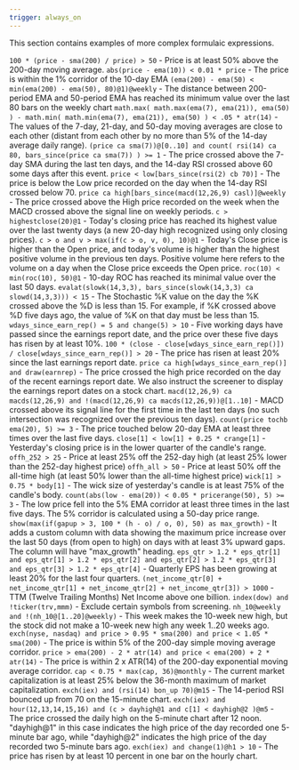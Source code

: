 ```yaml
---
trigger: always_on
---
```


This section contains examples of more complex formulaic expressions.

`100 * (price - sma(200) / price) > 50` - Price is at least 50% above the 200-day moving average.
`abs(price - ema(10)) < 0.01 * price` - The price is within the 1% corridor of the 10-day EMA
`(ema(200) - ema(50) < min(ema(200) - ema(50), 80)@1)@weekly` - The distance between 200-period EMA and 50-period EMA has reached its minimum value over the last 80 bars on the weekly chart
`math.max( math.max(ema(7), ema(21)), ema(50) ) - math.min( math.min(ema(7), ema(21)), ema(50) ) < .05 * atr(14)` - The values of the 7-day, 21-day, and 50-day moving averages are close to each other (distant from each other by no more than 5% of the 14-day average daily range).
`(price ca sma(7))@[0..10] and count( rsi(14) ca 80, bars_since(price ca sma(7)) ) >= 1` - The price crossed above the 7-day SMA during the last ten days, and the 14-day RSI crossed above 60 some days after this event.
`price < low[bars_since(rsi(2) cb 70)]` - The price is below the Low price recorded on the day when the 14-day RSI crossed below 70.
`price ca high[bars_since(macd(12,26,9) casl)]@weekly` - The price crossed above the High price recorded on the week when the MACD crossed above the signal line on weekly periods.
`c > highestclose(20)@1` - Today's closing price has reached its highest value over the last twenty days (a new 20-day high recognized using only closing prices).
`c > o and v > max(if(c > o, v, 0), 10)@1` - Today's Close price is higher than the Open price, and today's volume is higher than the highest positive volume in the previous ten days. Positive volume here refers to the volume on a day when the Close price exceeds the Open price.
`roc(10) < min(roc(10), 50)@1` - 10-day ROC has reached its minimal value over the last 50 days.
`evalat(slowk(14,3,3), bars_since(slowk(14,3,3) ca slowd(14,3,3))) < 15` - The Stochastic %K value on the day the %K crossed above the %D is less than 15. For example, if %K crossed above %D five days ago, the value of %K on that day must be less than 15.
`wdays_since_earn_rep() = 5 and change(5) > 10` - Five working days have passed since the earnings report date, and the price over these five days has risen by at least 10%.
`100 * (close - close[wdays_since_earn_rep()]) / close[wdays_since_earn_rep()] > 20` - The price has risen at least 20% since the last earnings report date.
`price ca high[wdays_since_earn_rep()] and draw(earnrep)` - The price crossed the high price recorded on the day of the recent earnings report date. We also instruct the screener to display the earnings report dates on a stock chart.
`macd(12,26,9) ca macds(12,26,9) and !(macd(12,26,9) ca macds(12,26,9))@[1..10]` - MACD crossed above its signal line for the first time in the last ten days (no such intersection was recognized over the previous ten days).
`count(price tochb ema(20), 5) >= 3` - The price touched below 20-day EMA at least three times over the last five days.
`close[1] < low[1] + 0.25 * crange[1]` - Yesterday's closing price is in the lower quarter of the candle's range.
`offh_252 > 25` - Price at least 25% off the 252-day high (at least 25% lower than the 252-day highest price)
`offh_all > 50` - Price at least 50% off the all-time high (at least 50% lower than the all-time highest price)
`wick[1] > 0.75 * body[1]` - The wick size of yesterday's candle is at least 75% of the candle's body.
`count(abs(low - ema(20)) < 0.05 * pricerange(50), 5) >= 3` - The low price fell into the 5% EMA corridor at least three times in the last five days. The 5% corridor is calculated using a 50-day price range.
`show(max(if(gapup > 3, 100 * (h - o) / o, 0), 50) as max_growth)` - It adds a custom column with data showing the maximum price increase over the last 50 days (from open to high) on days with at least 3% upward gaps. The column will have "max_growth" heading.
`eps_qtr > 1.2 * eps_qtr[1] and eps_qtr[1] > 1.2 * eps_qtr[2] and eps_qtr[2] > 1.2 * eps_qtr[3] and eps_qtr[3] > 1.2 * eps_qtr[4]` - Quarterly EPS has been growing at least 20% for the last four quarters.
`(net_income_qtr[0] + net_income_qtr[1] + net_income_qtr[2] + net_income_qtr[3]) > 1000` - TTM (Twelve Trailing Months) Net Income above one billion.
`index(dow) and !ticker(trv,mmm)` - Exclude certain symbols from screening.
`nh_10@weekly and !(nh_10@[1..20]@weekly)` - This week makes the 10-week new high, but the stock did not make a 10-week new high any week 1..20 weeks ago.
`exch(nyse, nasdaq) and price > 0.95 * sma(200) and price < 1.05 * sma(200)` - The price is within 5% of the 200-day simple moving average corridor.
`price > ema(200) - 2 * atr(14) and price < ema(200) + 2 * atr(14)` - The price is within 2 x ATR(14) of the 200-day exponential moving average corridor.
`cap < 0.75 * max(cap, 36)@monthly` - The current market capitalization is at least 25% below the 36-month maximum of market capitalization.
`exch(iex) and (rsi(14) bon_up 70)@m15` - The 14-period RSI bounced up from 70 on the 15-minute chart.
`exch(iex) and hour(12,13,14,15,16) and (c > dayhigh@1 and c[1] < dayhigh@2 )@m5` - The price crossed the daily high on the 5-minute chart after 12 noon. "dayhigh@1" in this case indicates the high price of the day recorded one 5-minute bar ago, while "dayhigh@2" indicates the high price of the day recorded two 5-minute bars ago.
`exch(iex) and change(1)@h1 > 10` - The price has risen by at least 10 percent in one bar on the hourly chart.
